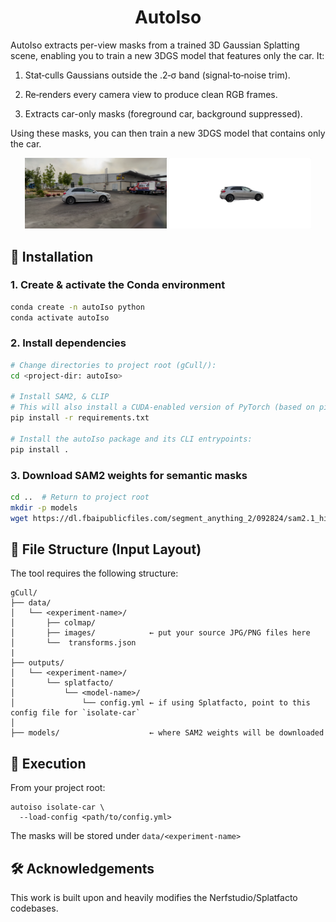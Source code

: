 <h1 align="center">AutoIso</h1>

AutoIso extracts per-view masks from a trained 3D Gaussian Splatting scene, enabling you to train a new 3DGS model that features only the car.  It:

 1. Stat‑culls Gaussians outside the .2‑σ band (signal‑to‑noise trim).

 2. Re‑renders every camera view to produce clean RGB frames.

 3. Extracts car-only masks (foreground car, background suppressed).

Using these masks, you can then train a new 3DGS model that contains only the car.

<p align="center">
  <img src="README_images/before.png" alt="Original 3DGS Reconstruction" width="45%" />
  <img src="README_images/after.png" alt="Culled 3DGS Model" width="45%" />
</p>

## 💾 Installation

### 1. Create & activate the Conda environment
```bash
conda create -n autoIso python
conda activate autoIso
```
### 2. Install dependencies

```bash
# Change directories to project root (gCull/):
cd <project-dir: autoIso>

# Install SAM2, & CLIP
# This will also install a CUDA-enabled version of PyTorch (based on pip defaults)
pip install -r requirements.txt

# Install the autoIso package and its CLI entrypoints:
pip install .
```

### 3. Download SAM2 weights for semantic masks
```bash
cd ..  # Return to project root
mkdir -p models
wget https://dl.fbaipublicfiles.com/segment_anything_2/092824/sam2.1_hiera_large.pt -P models
```

## 📂 File Structure (Input Layout)

The tool requires the following structure:

```text
gCull/
├── data/
│   └── <experiment-name>/
│       ├── colmap/
│       ├── images/            ← put your source JPG/PNG files here
│       └──  transforms.json
|
├── outputs/
│   └── <experiment-name>/
│       └── splatfacto/
│           └── <model-name>/
│               └── config.yml ← if using Splatfacto, point to this config file for `isolate-car`
│
├── models/                    ← where SAM2 weights will be downloaded
```

## 🚀 Execution

From your project root:

```
autoiso isolate-car \
  --load-config <path/to/config.yml>
```
The masks will be stored under ```data/<experiment-name>```

## 🛠️ Acknowledgements

This work is built upon and heavily modifies the Nerfstudio/Splatfacto codebases.
